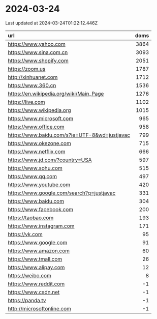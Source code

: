 # 2024-03-24

<!-- BEGIN -->
Last updated at 2024-03-24T01:22:12.446Z

url | doms
:- | -:
https://www.yahoo.com | 3864
https://www.sina.com.cn | 3093
https://www.shopify.com | 2051
https://zoom.us | 1787
http://xinhuanet.com | 1712
https://www.360.cn | 1536
https://en.wikipedia.org/wiki/Main_Page | 1276
https://live.com | 1102
https://www.wikipedia.org | 1015
https://www.microsoft.com | 965
https://www.office.com | 958
https://www.baidu.com/s?ie=UTF-8&wd=justjavac | 799
https://www.okezone.com | 715
https://www.netflix.com | 666
https://www.jd.com/?country=USA | 597
https://www.sohu.com | 515
https://www.qq.com | 497
https://www.youtube.com | 420
https://www.google.com/search?q=justjavac | 331
https://www.baidu.com | 304
https://www.facebook.com | 200
https://taobao.com | 193
https://www.instagram.com | 171
https://vk.com | 95
https://www.google.com | 91
https://www.amazon.com | 60
https://www.tmall.com | 26
https://www.alipay.com | 12
https://weibo.com | 8
https://www.reddit.com | -1
https://www.csdn.net | -1
https://panda.tv | -1
http://microsoftonline.com | -1
<!-- END -->
